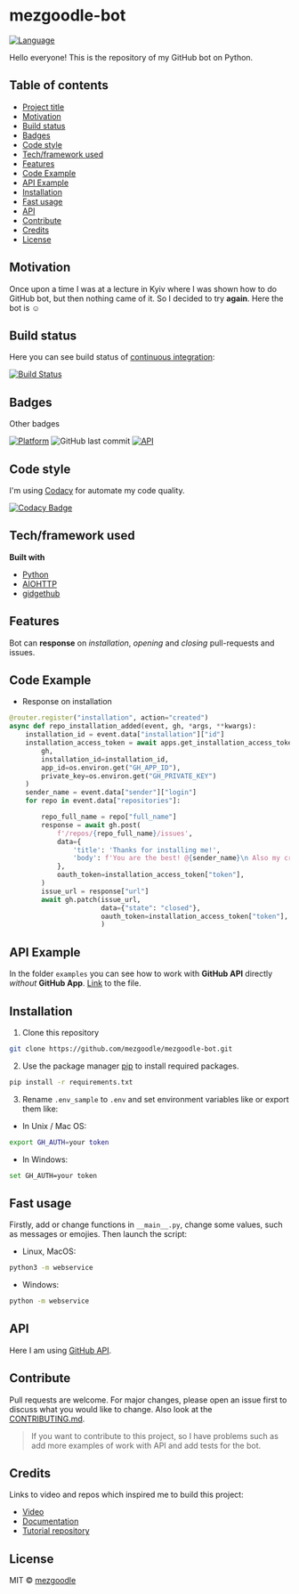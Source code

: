 # mezgoodle-bot

[![Language](https://img.shields.io/badge/language-python-brightgreen?style=flat-square)](https://www.python.org/)

Hello everyone! This is the repository of my GitHub bot on Python.

## Table of contents

- [Project title](#project-title)
- [Motivation](#motivation)
- [Build status](#build-status)
- [Badges](#badges)
- [Code style](#code-style)
- [Tech/framework used](#tech-framework-used)
- [Features](#features)
- [Code Example](#code-example)
- [API Example](#api-example)
- [Installation](#installation)
- [Fast usage](#fast-usage)
- [API](#api)
- [Contribute](#contribute)
- [Credits](#credits)
- [License](#license)

## Motivation

Once upon a time I was at a lecture in Kyiv where I was shown how to do GitHub bot, but then nothing came of it. So I decided to try **again**. Here the bot is :relaxed:

## Build status

Here you can see build status of [continuous integration](https://en.wikipedia.org/wiki/Continuous_integration):

[![Build Status](https://travis-ci.com/mezgoodle/mezgoodle-bot.svg?branch=master)](https://travis-ci.com/mezgoodle/mezgoodle-bot)

## Badges

Other badges

[![Platform](https://img.shields.io/badge/Platform-GitHub-brightgreen?style=flat-square)](https://www.github.com)
![GitHub last commit](https://img.shields.io/github/last-commit/mezgoodle/mezgoodle-bot?style=flat-square)
[![API](https://img.shields.io/badge/GitHub_API-v3-brightgreen?style=flat-square)](https://developer.github.com/v3/)


## Code style

I'm using [Codacy](https://www.codacy.com/) for automate my code quality.

[![Codacy Badge](https://app.codacy.com/project/badge/Grade/a2953a4086c847fa80278ffd2dc4186b)](https://www.codacy.com/manual/mezgoodle/mezgoodle-bot?utm_source=github.com&amp;utm_medium=referral&amp;utm_content=mezgoodle/mezgoodle-bot&amp;utm_campaign=Badge_Grade)

## Tech/framework used

**Built with**

- [Python](https://www.python.org/)
- [AIOHTTP](https://docs.aiohttp.org/en/stable/)
- [gidgethub](https://gidgethub.readthedocs.io/en/latest/)

## Features

Bot can **response** on *installation*, *opening* and *closing* pull-requests and issues.

## Code Example

- Response on installation

```python
@router.register("installation", action="created")
async def repo_installation_added(event, gh, *args, **kwargs):
    installation_id = event.data["installation"]["id"]
    installation_access_token = await apps.get_installation_access_token(
        gh,
        installation_id=installation_id,
        app_id=os.environ.get("GH_APP_ID"),
        private_key=os.environ.get("GH_PRIVATE_KEY")
    )
    sender_name = event.data["sender"]["login"]
    for repo in event.data["repositories"]:

        repo_full_name = repo["full_name"]
        response = await gh.post(
            f'/repos/{repo_full_name}/issues',
            data={
                'title': 'Thanks for installing me!',
                'body': f'You are the best! @{sender_name}\n Also my creator is @mezgoodle. There you can find my body)'
            },
            oauth_token=installation_access_token["token"],
        )
        issue_url = response["url"]
        await gh.patch(issue_url,
                       data={"state": "closed"},
                       oauth_token=installation_access_token["token"],
                       )
```

## API Example

In the folder `examples` you can see how to work with **GitHub API** directly *without* **GitHub App**. [Link](https://github.com/mezgoodle/mezgoodle-bot/blob/master/examples/create_issue/create_issue.py) to the file.

## Installation

1. Clone this repository

```bash
git clone https://github.com/mezgoodle/mezgoodle-bot.git
```

2. Use the package manager [pip](https://pip.pypa.io/en/stable/) to install required packages.

```bash
pip install -r requirements.txt
```

3. Rename `.env_sample` to `.env` and set environment variables like or export them like:

- In Unix / Mac OS:

```bash
export GH_AUTH=your token
```

- In Windows:

```bash
set GH_AUTH=your token
```

## Fast usage

Firstly, add or change functions in `__main__.py`, change some values, such as messages or emojies. Then launch the script:

- Linux, MacOS:

```bash
python3 -m webservice
```

- Windows:

```bash
python -m webservice
```

## API

Here I am using [GitHub API](https://developer.github.com/v3/).

## Contribute

Pull requests are welcome. For major changes, please open an issue first to discuss what you would like to change. Also look at the [CONTRIBUTING.md](https://github.com/mezgoodle/mezgoodle-bot/blob/master/CONTRIBUTING.md).

> If you want to contribute to this project, so I have problems such as add more examples of work with API and add tests for the bot.

## Credits

Links to video and repos which inspired me to build this project:

- [Video](https://www.youtube.com/watch?v=JWhywJHIMfs)
- [Documentation](https://github-app-tutorial.readthedocs.io/en/latest/index.html)
- [Tutorial repository](https://github.com/Mariatta/github-app-tutorial)

## License

MIT © [mezgoodle](https://github.com/mezgoodle)

